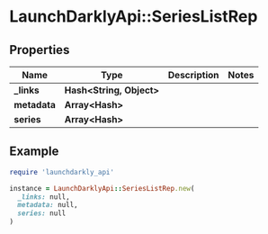 # LaunchDarklyApi::SeriesListRep

## Properties

| Name | Type | Description | Notes |
| ---- | ---- | ----------- | ----- |
| **_links** | **Hash&lt;String, Object&gt;** |  |  |
| **metadata** | **Array&lt;Hash&gt;** |  |  |
| **series** | **Array&lt;Hash&gt;** |  |  |

## Example

```ruby
require 'launchdarkly_api'

instance = LaunchDarklyApi::SeriesListRep.new(
  _links: null,
  metadata: null,
  series: null
)
```


